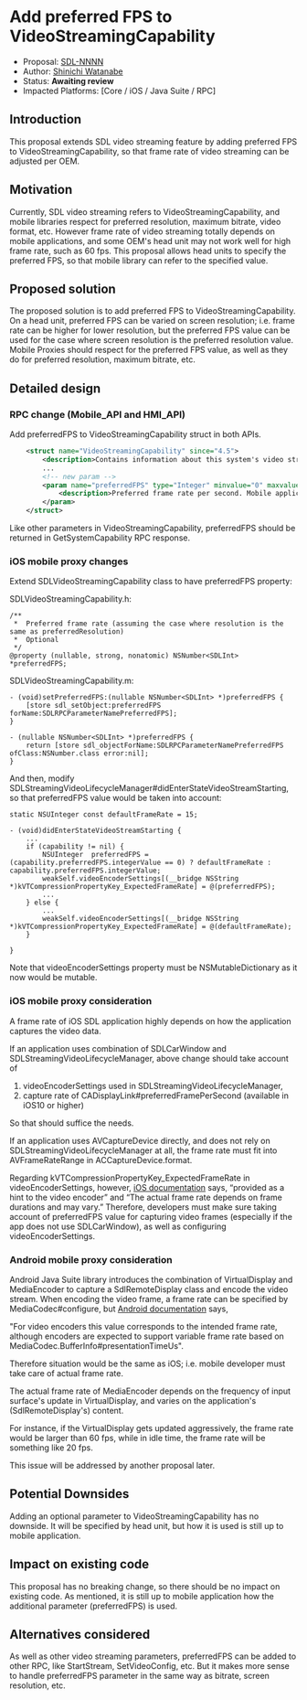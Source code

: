 # Add preferred FPS to VideoStreamingCapability

* Proposal: [SDL-NNNN](NNNN-add-preferred-FPS.md)
* Author: [Shinichi Watanabe](https://github.com/shiniwat)
* Status: **Awaiting review**
* Impacted Platforms: [Core / iOS / Java Suite / RPC]

## Introduction

This proposal extends SDL video streaming feature by adding preferred FPS to VideoStreamingCapability, so that frame rate of video streaming can be adjusted per OEM.

## Motivation

Currently, SDL video streaming refers to VideoStreamingCapability, and mobile libraries respect for preferred resolution, maximum bitrate, video format, etc.
However frame rate of video streaming totally depends on mobile applications, and some OEM's head unit may not work well for high frame rate, such as 60 fps.
This proposal allows head units to specify the preferred FPS, so that mobile library can refer to the specified value. 

## Proposed solution

The proposed solution is to add preferred FPS to VideoStreamingCapability. On a head unit, preferred FPS can be varied on screen resolution; i.e. frame rate can be higher for lower resolution, but the preferred FPS value can be used for the case where screen resolution is the preferred resolution value.
Mobile Proxies should respect for the preferred FPS value, as well as they do for preferred resolution, maximum bitrate, etc.

## Detailed design

### RPC change (Mobile_API and HMI_API)

Add preferredFPS to VideoStreamingCapability struct in both APIs.

```xml
    <struct name="VideoStreamingCapability" since="4.5">
        <description>Contains information about this system's video streaming capabilities.</description>
        ...
        <!-- new param -->
        <param name="preferredFPS" type="Integer" minvalue="0" maxvalue="2147483647" mandatory="false">
            <description>Preferred frame rate per second. Mobile application should take this value into account for capturing and encoding video frame.</description>
        </param>
    </struct>
```

Like other parameters in VideoStreamingCapability, preferredFPS should be returned in GetSystemCapability RPC response.

### iOS mobile proxy changes

Extend SDLVideoStreamingCapability class to have preferredFPS property:

SDLVideoStreamingCapability.h:

```objc
/**
 *  Preferred frame rate (assuming the case where resolution is the same as preferredResolution)
 *  Optional
 */
@property (nullable, strong, nonatomic) NSNumber<SDLInt> *preferredFPS;

```

SDLVideoStreamingCapability.m:
```objc
- (void)setPreferredFPS:(nullable NSNumber<SDLInt> *)preferredFPS {
    [store sdl_setObject:preferredFPS forName:SDLRPCParameterNamePreferredFPS];
}

- (nullable NSNumber<SDLInt> *)preferredFPS {
    return [store sdl_objectForName:SDLRPCParameterNamePreferredFPS ofClass:NSNumber.class error:nil];
}
```

And then, modify SDLStreamingVideoLifecycleManager#didEnterStateVideoStreamStarting, so that preferredFPS value would be taken into account:
```objc
static NSUInteger const defaultFrameRate = 15;

- (void)didEnterStateVideoStreamStarting {
    ...
    if (capability != nil) {
        NSUInteger  preferredFPS = (capability.preferredFPS.integerValue == 0) ? defaultFrameRate : capability.preferredFPS.integerValue;
        weakSelf.videoEncoderSettings[(__bridge NSString *)kVTCompressionPropertyKey_ExpectedFrameRate] = @(preferredFPS);
        ...
    } else {
        ...
        weakSelf.videoEncoderSettings[(__bridge NSString *)kVTCompressionPropertyKey_ExpectedFrameRate] = @(defaultFrameRate);
    }

}
```
Note that videoEncoderSettings property must be NSMutableDictionary as it now would be mutable.

### iOS mobile proxy consideration

A frame rate of iOS SDL application highly depends on how the application captures the video data.

If an application uses combination of SDLCarWindow and SDLStreamingVideoLifecycleManager, above change should take account of
1) videoEncoderSettings used in SDLStreamingVideoLifecycleManager,
2) capture rate of CADisplayLink#preferredFramePerSecond (available in iOS10 or higher)

So that should suffice the needs.

If an application uses AVCaptureDevice directly, and does not rely on SDLStreamingVideoLifecycleManager at all, the frame rate must fit into AVFrameRateRange in ACCaptureDevice.format.

Regarding kVTCompressionPropertyKey_ExpectedFrameRate in videoEncoderSettings, however, [iOS documentation](https://developer.apple.com/documentation/videotoolbox/kvtcompressionpropertykey_expectedframerate) says, “provided as a hint to the video encoder” and “The actual frame rate depends on frame durations and may vary.”
Therefore, developers must make sure taking account of preferredFPS value for capturing video frames (especially if the app does not use SDLCarWindow), as well as configuring videoEncoderSettings.

### Android mobile proxy consideration

Android Java Suite library introduces the combination of VirtualDisplay and MediaEncoder to capture a SdlRemoteDisplay class and encode the video stream.
When encoding the video frame, a frame rate can be specified by MediaCodec#configure, but [Android documentation](https://developer.android.com/reference/android/media/MediaFormat.html#KEY_FRAME_RATE) says,

"For video encoders this value corresponds to the intended frame rate, although encoders are expected to support variable frame rate based on MediaCodec.BufferInfo#presentationTimeUs".

Therefore situation would be the same as iOS; i.e. mobile developer must take care of actual frame rate.

The actual frame rate of MediaEncoder depends on the frequency of input surface's update in VirtualDisplay, and varies on the application's (SdlRemoteDisplay's) content.

For instance, if the VirtualDisplay gets updated aggressively, the frame rate would be larger than 60 fps, while in idle time, the frame rate will be something like 20 fps.

This issue will be addressed by another proposal later.

## Potential Downsides

Adding an optional parameter to VideoStreamingCapability has no downside. It will be specified by head unit, but how it is used is still up to mobile application.

## Impact on existing code

This proposal has no breaking change, so there should be no impact on existing code. As mentioned, it is still up to mobile application how the additional parameter (preferredFPS) is used.

## Alternatives considered

As well as other video streaming parameters, preferredFPS can be added to other RPC, like StartStream, SetVideoConfig, etc.
But it makes more sense to handle preferredFPS parameter in the same way as bitrate, screen resolution, etc.